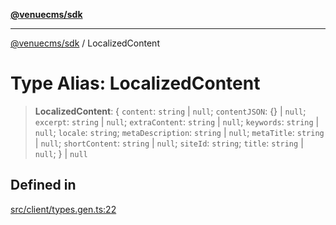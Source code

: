 [**@venuecms/sdk**](../README.md)

***

[@venuecms/sdk](../README.md) / LocalizedContent

# Type Alias: LocalizedContent

> **LocalizedContent**: \{ `content`: `string` \| `null`; `contentJSON`: \{\} \| `null`; `excerpt`: `string` \| `null`; `extraContent`: `string` \| `null`; `keywords`: `string` \| `null`; `locale`: `string`; `metaDescription`: `string` \| `null`; `metaTitle`: `string` \| `null`; `shortContent`: `string` \| `null`; `siteId`: `string`; `title`: `string` \| `null`; \} \| `null`

## Defined in

[src/client/types.gen.ts:22](https://github.com/venuecms/sdk/blob/5b4cd028834bd354af42c2350c53afae614ed54f/src/client/types.gen.ts#L22)
